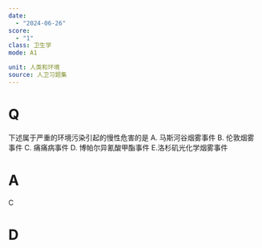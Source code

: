 ```yaml
---
date:
  - "2024-06-26"
score:
  - "1"
class: 卫生学
mode: A1

unit: 人类和环境
source: 人卫习题集
---
```



# Q
下述属于严重的环境污染引起的慢性危害的是
A. 马斯河谷烟雾事件 B. 伦敦烟雾事件
C. 痛痛病事件 D. 博帕尔异氰酸甲酯事件
E.洛杉矶光化学烟雾事件

# A

C


# D
